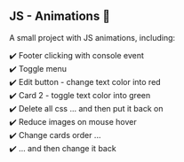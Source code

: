 ## JS - Animations :fox_face:

A small project with JS animations, including: <br>

:heavy_check_mark: Footer clicking with console event<br>
:heavy_check_mark: Toggle menu<br>
:heavy_check_mark: Edit button - change text color into red<br>
:heavy_check_mark: Card 2 - toggle text color into green<br>
:heavy_check_mark: Delete all css ... and then put it back on<br>
:heavy_check_mark: Reduce images on mouse hover<br>
:heavy_check_mark: Change cards order ... <br>
:heavy_check_mark: ... and then change it back <br>
